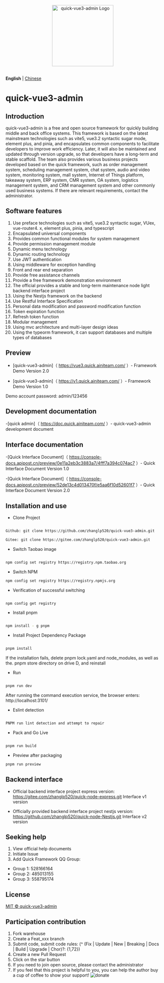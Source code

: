 <div align="center"> <a href="https://gitee.com/zhanglp520/quick-vue3-admin.git"> <img alt="quick-vue3-admin Logo" width="200" height="200" src="https://raw.githubusercontent.com/wiki/zhanglp520/quick-vue3-admin/logo.png"> </a> <br> <br>
</div>

**English** | [Chinese](./README.md)

# quick-vue3-admin

## Introduction

quick-vue3-admin is a free and open source framework for quickly building middle and back office systems. This framework is based on the latest mainstream technologies such as vite5, vue3.2 syntactic sugar mode, element plus, and pinia, and encapsulates common components to facilitate developers to improve work efficiency. Later, it will also be maintained and updated through version upgrade, so that developers have a long-term and stable scaffold. The team also provides various business projects developed based on the quick framework, such as order management system, scheduling management system, chat system, audio and video system, monitoring system, mall system, Internet of Things platform, takeaway system, ERP system, CMR system, OA system, logistics management system, and CRM management system and other commonly used business systems. If there are relevant requirements, contact the administrator.

## Software features

1. Use preface technologies such as vite5, vue3.2 syntactic sugar, VUex, vue-router4. x, element plus, pinia, and typescript
2. Encapsulated universal components
3. Provides common functional modules for system management
4. Provide permission management module
5. Dynamic menu technology
6. Dynamic routing technology
7. Use JWT authentication
8. Using middleware for exception handling
9. Front and rear end separation
10. Provide free assistance channels
11. Provide a free framework demonstration environment
12. The official provides a stable and long-term maintenance node light backend interface project
13. Using the Nestjs framework on the backend
14. Use Restful Interface Specification
15. Personal data modification and password modification function
16. Token expiration function
17. Refresh token function
18. Modular management
19. Using mvc architecture and multi-layer design ideas
20. Using the typeorm framework, it can support databases and multiple types of databases

## Preview

-   [quick-vue3-admin]（ https://vue3.quick.ainiteam.com/ ）- Framework Demo Version 2.0

-   [quick-vue3-admin]（ https://v1.quick.ainiteam.com/ ）- Framework Demo Version 1.0

Demo account password: admin/123456

## Development documentation

-[quick admin]（ https://doc.quick.ainiteam.com/ ）- quick-vue3-admin development document

## Interface documentation

-[Quick Interface Document]（ https://console-docs.apipost.cn/preview/0e11a2eb3c3883a7/4fff7a394c074ac7 ）- Quick Interface Document Version 1.0

-[Quick Interface Document]（ https://console-docs.apipost.cn/preview/52de13c4d013470f/e5aa6f10d52601f7 ）- Quick Interface Document Version 2.0

## Installation and use

-   Clone Project

```Bash

Github: git clone https://github.com/zhanglp520/quick-vue3-admin.git

Gitee: git clone https://gitee.com/zhanglp520/quick-vue3-admin.git

```

-   Switch Taobao image

```Bash

npm config set registry https://registry.npm.taobao.org

```

-   Switch NPM

```Bash
npm config set registry https://registry.npmjs.org

```

-   Verification of successful switching

```Bash

npm config get registry

```

-   Install pnpm

```Bash

npm install - g pnpm

```

-   Install Project Dependency Package

```Bash

pnpm install

```

If the installation fails, delete pnpm lock.yaml and node_modules, as well as the. pnpm store directory on drive D, and reinstall

-   Run

```Bash

pnpm run dev

```

After running the command execution service, the browser enters: http://localhost:3101/

-   Eslint detection

```Bash

PNPM run lint detection and attempt to repair

```

-   Pack and Go Live

```Bash

pnpm run build

```

-   Preview after packaging

```Bash
pnpm run preview

```

## Backend interface

-   Official backend interface project express version:
    https://gitee.com/zhanglp520/quick-node-express.git Interface v1 version

-   Officially provided backend interface project nestjs version:
    https://github.com/zhanglp520/quick-node-Nestjs.git Interface v2 version

## Seeking help

1. View official help documents
2. Initiate Issue
3. Add Quick Framework QQ Group:

-   Group 1: 528166164
-   Group 2: 485013155
-   Group 3: 558795174

## License

[MIT © quick-vue3-admin](./LICENSE)

## Participation contribution

1. Fork warehouse
2. Create a Feat_xxx branch
3. Submit code, submit code rules: (^ (Fix | Update | New | Breaking | Docs | Build | Upgrade | Chor)?: {1,72})
4. Create a new Pull Request
5. Click on the star button
6. If you need to join open source, please contact the administrator
7. If you feel that this project is helpful to you, you can help the author buy a cup of coffee to show your support!
   ![donate](https://raw.githubusercontent.com/wiki/zhanglp520/quick-vue3-admin/20230430121236.png)
